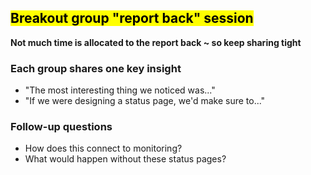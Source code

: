 ## <mark>Breakout group "report back" session</mark>

**Not much time is allocated to the report back ~ so keep sharing tight**

### Each group shares one key insight

- "The most interesting thing we noticed was..."
- "If we were designing a status page, we'd make sure to..."

### Follow-up questions

- How does this connect to monitoring?
- What would happen without these status pages?
